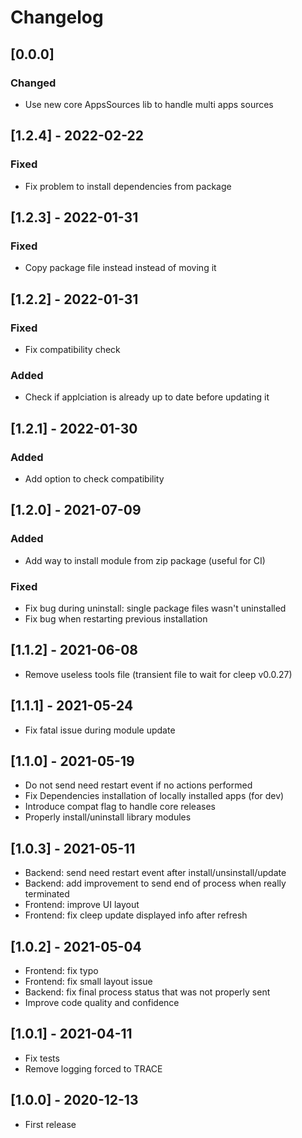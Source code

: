 # Changelog

## [0.0.0]
### Changed
- Use new core AppsSources lib to handle multi apps sources

## [1.2.4] - 2022-02-22
### Fixed
- Fix problem to install dependencies from package

## [1.2.3] - 2022-01-31
### Fixed
- Copy package file instead instead of moving it

## [1.2.2] - 2022-01-31
### Fixed
- Fix compatibility check

### Added
- Check if applciation is already up to date before updating it

## [1.2.1] - 2022-01-30
### Added
- Add option to check compatibility

## [1.2.0] - 2021-07-09 

### Added
* Add way to install module from zip package (useful for CI)

### Fixed
* Fix bug during uninstall: single package files wasn't uninstalled
* Fix bug when restarting previous installation

## [1.1.2] - 2021-06-08

* Remove useless tools file (transient file to wait for cleep v0.0.27)

## [1.1.1] - 2021-05-24

* Fix fatal issue during module update

## [1.1.0] - 2021-05-19

* Do not send need restart event if no actions performed
* Fix Dependencies installation of locally installed apps (for dev)
* Introduce compat flag to handle core releases
* Properly install/uninstall library modules

## [1.0.3] - 2021-05-11

* Backend: send need restart event after install/unsinstall/update
* Backend: add improvement to send end of process when really terminated
* Frontend: improve UI layout
* Frontend: fix cleep update displayed info after refresh

## [1.0.2] - 2021-05-04

* Frontend: fix typo
* Frontend: fix small layout issue
* Backend: fix final process status that was not properly sent
* Improve code quality and confidence

## [1.0.1] - 2021-04-11

* Fix tests
* Remove logging forced to TRACE

## [1.0.0] - 2020-12-13

* First release

